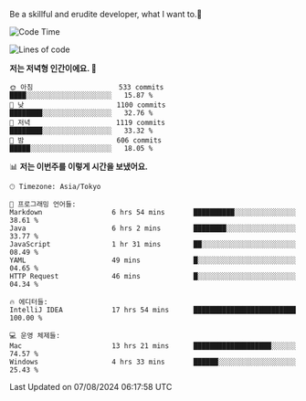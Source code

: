 Be a skillful and erudite developer, what I want to.👶

<!--START_SECTION:waka-->
![Code Time](http://img.shields.io/badge/Code%20Time-1%2C123%20hrs%2026%20mins-blue)

![Lines of code](https://img.shields.io/badge/%EC%A0%80%EB%8A%94%20%EC%97%AC%ED%83%9C%EA%B9%8C%EC%A7%80%20-2.8%20million%20%EC%A4%84%EC%9D%98%20%EC%BD%94%EB%93%9C%EB%A5%BC%20%EC%9E%91%EC%84%B1%ED%96%88%EC%96%B4%EC%9A%94.-blue)

**저는 저녁형 인간이에요. 🦉** 

```text
🌞 아침                     533 commits         ████░░░░░░░░░░░░░░░░░░░░░   15.87 % 
🌆 낮　                     1100 commits        ████████░░░░░░░░░░░░░░░░░   32.76 % 
🌃 저녁                     1119 commits        ████████░░░░░░░░░░░░░░░░░   33.32 % 
🌙 밤　                     606 commits         █████░░░░░░░░░░░░░░░░░░░░   18.05 % 
```


📊 **저는 이번주를 이렇게 시간을 보냈어요.** 

```text
🕑︎ Timezone: Asia/Tokyo

💬 프로그래밍 언어들: 
Markdown                 6 hrs 54 mins       ██████████░░░░░░░░░░░░░░░   38.61 % 
Java                     6 hrs 2 mins        ████████░░░░░░░░░░░░░░░░░   33.77 % 
JavaScript               1 hr 31 mins        ██░░░░░░░░░░░░░░░░░░░░░░░   08.49 % 
YAML                     49 mins             █░░░░░░░░░░░░░░░░░░░░░░░░   04.65 % 
HTTP Request             46 mins             █░░░░░░░░░░░░░░░░░░░░░░░░   04.34 % 

🔥 에디터들: 
IntelliJ IDEA            17 hrs 54 mins      █████████████████████████   100.00 % 

💻 운영 체제들: 
Mac                      13 hrs 21 mins      ███████████████████░░░░░░   74.57 % 
Windows                  4 hrs 33 mins       ██████░░░░░░░░░░░░░░░░░░░   25.43 % 
```


 Last Updated on 07/08/2024 06:17:58 UTC
<!--END_SECTION:waka-->
